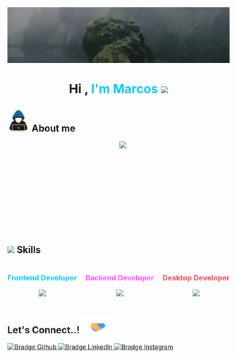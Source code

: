 <img src='./assets/portada.png'/>
<h1 align="center"><b>Hi , <span style = 'color: #00ccff'>I'm Marcos </span> </b><img src="https://media.giphy.com/media/hvRJCLFzcasrR4ia7z/giphy.gif" width="35"></h1>

## <picture><img src = "https://github.com/0xAbdulKhalid/0xAbdulKhalid/raw/main/assets/mdImages/about_me.gif" width = 50px></picture> **About me**

<picture> <img align="right" src="https://github.com/7oSkaaa/7oSkaaa/blob/main/Images/Right_Side.gif?raw=true" width = 250px></picture>

<br></br>
<br></br>
<br></br>
<br></br>
<br></br>
<br></br>
## <img src="https://media2.giphy.com/media/QssGEmpkyEOhBCb7e1/giphy.gif?cid=ecf05e47a0n3gi1bfqntqmob8g9aid1oyj2wr3ds3mg700bl&rid=giphy.gif" width ="25"> <b>  Skills</b> 

<div style = 'display: flex; justify-content: space-between;'>
    <div>  
        <h3 align = 'center' style = 'color: #00ccff'>Frontend Developer </h3>
        <p align="center">
            <a href="https://skillicons.dev">
                <img src="https://skillicons.dev/icons?i=html,css,tailwind,js,ts,react,nextjs,svelte,astro&perline=2" />
            </a>
        </p>
    </div>
    <div>
        <h3 align="center" style = 'color: #ff55ff'>Backend Developer</h3>
        <p align="center" >
            <a href="https://skillicons.dev">
            <img src="https://skillicons.dev/icons?i=nodejs,express,ts,sqlite,prisma&perline=2" />
            </a>
        </p>
   </div>
    <div>
        <h3 align="center" style = 'color: #ff4455' >Desktop Developer</h3>
        <p align="center" >
            <a href="https://skillicons.dev">
            <img src="https://skillicons.dev/icons?i=tauri,rust,ts,react,svelte&perline=2" />
            </a>
        </p>
    </div>
</div>

## <b> Let's Connect..!</b><img src="https://github.com/0xAbdulKhalid/0xAbdulKhalid/raw/main/assets/mdImages/handshake.gif" width ="80">

<p>
    <a href="https://github.com/matheusfelipeog" target="_blank">
        <img src="https://img.shields.io/badge/-Github-000?logo=github&style=for-the-badge&logoColor=white" alt="Bradge Github" />
    </a>
    <!-- <a href="https://t.me/matheusfelipeog" target="_blank">
        <img src="https://img.shields.io/badge/-Telegram-2CA5E0?logo=telegram&style=for-the-badge&logoColor=white" alt="Bradge Telegram" />
    </a> -->
    <a href="https://www.linkedin.com/in/matheusfelipeog" target="_blank">
        <img src="https://img.shields.io/badge/-LinkedIn-0077B5?logo=linkedin&style=for-the-badge&logoColor=white" alt="Bradge LinkedIn" />
    </a>
    <a href="mailto:matheusfelipeog@protonmail.com" target="_blank">
        <img src="https://img.shields.io/badge/-Instagram-ff77B5?logo=instagram&style=for-the-badge&logoColor=white" alt="Bradge Instagram" />
    </a>
</p>




